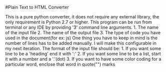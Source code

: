 #Plain Text to HTML Converter

This is a pure python converter, it does not require any external library, the only requirement is Python 2.7 or higher.
This program can be run from terminal or any IDE by providing '3' command line arguments.
	1. The name of the input file
	2. The name of the output file
	3. The type of code you have used in the document(for ex: js)
One thing you have to keep in mind is the number of lines has to be added manually.
I will make this configurable in my next iteration.
The format of the input file should be:
	1. If you want some line to be a 'heading' end it with ':'
	2. If you want some line to be a list, start it with a number and a '.'(dot)
	3. If you want to have some color coding for a particular word, enclose that word in quote("") marks

